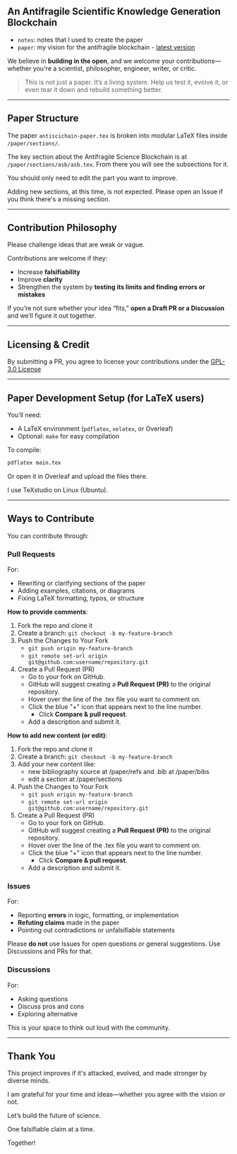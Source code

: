 ## An Antifragile Scientific Knowledge Generation Blockchain

- `notes`: notes that I used to create the paper
- `paper`: my vision for the antifragile blockchain - [latest version](https://github.com/w1ldrabb1t/antiscichain/blob/main/antiscichain-paper/antiscichain-paper.pdf)

We believe in **building in the open**, and we welcome your contributions—whether you're a scientist, philosopher, engineer, writer, or critic.

> This is not just a paper. It’s a living system. Help us test it, evolve it, or even tear it down and rebuild something better.

---

##  Paper Structure

The paper `antiscichain-paper.tex` is broken into modular LaTeX files inside `/paper/sections/`.

The key section about the Antifragile Science Blockchain is at `/paper/sections/asb/asb.tex`.
From there you will see the subsections for it.

You should only need to edit the part you want to improve.

Adding new sections, at this time, is not expected. 
Please open an Issue if you think there's a missing section.

---

## Contribution Philosophy

Please challenge ideas that are weak or vague. 

Contributions are welcome if they:
- Increase **falsifiability**
- Improve **clarity**
- Strengthen the system by **testing its limits and finding errors or mistakes**

If you’re not sure whether your idea “fits,” **open a Draft PR or a Discussion** and we’ll figure it out together.

---

## Licensing & Credit

By submitting a PR, you agree to license your contributions under the [GPL-3.0 License](./LICENSE)

---

## Paper Development Setup (for LaTeX users)

You’ll need:
- A LaTeX environment (`pdflatex`, `xelatex`, or Overleaf)
- Optional: `make` for easy compilation

To compile:
```bash
pdflatex main.tex
```

Or open it in Overleaf and upload the files there.

I use TeXstudio on Linux (Ubuntu).

---

## Ways to Contribute

You can contribute through:

### Pull Requests
For:
- Rewriting or clarifying sections of the paper
- Adding examples, citations, or diagrams
- Fixing LaTeX formatting, typos, or structure

**How to provide comments**:
1. Fork the repo and clone it
2. Create a branch: `git checkout -b my-feature-branch`
3. Push the Changes to Your Fork
    - `git push origin my-feature-branch`
    - `git remote set-url origin git@github.com:username/repository.git`
4. Create a Pull Request (PR)
    - Go to your fork on GitHub.
    - GitHub will suggest creating a **Pull Request (PR)** to the original repository.
    - Hover over the line of the .tex file you want to comment on.
    - Click the blue "+" icon that appears next to the line number.
        - Click **Compare & pull request**.
    - Add a description and submit it.

**How to add new content (or edit)**:
1. Fork the repo and clone it
2. Create a branch: `git checkout -b my-feature-branch`
3. Add your new content like:
    - new bibliography source at /paper/refs and .bib at /paper/bibs
    - edit a section at /paper/sections
3. Push the Changes to Your Fork
    - `git push origin my-feature-branch`
    - `git remote set-url origin git@github.com:username/repository.git`
4. Create a Pull Request (PR)
    - Go to your fork on GitHub.
    - GitHub will suggest creating a **Pull Request (PR)** to the original repository.
    - Hover over the line of the .tex file you want to comment on.
    - Click the blue "+" icon that appears next to the line number.
        - Click **Compare & pull request**.
    - Add a description and submit it.


### Issues
For:
- Reporting **errors** in logic, formatting, or implementation
- **Refuting claims** made in the paper
- Pointing out contradictions or unfalsifiable statements

Please **do not** use Issues for open questions or general suggestions. Use Discussions and PRs for that.

### Discussions
For:
- Asking questions
- Discuss pros and cons
- Exploring alternative

This is your space to think out loud with the community.

---

## Thank You

This project improves if it's attacked, evolved, and made stronger by diverse minds.

I am grateful for your time and ideas—whether you agree with the vision or not.

Let’s build the future of science. 

One falsifiable claim at a time. 

Together!
